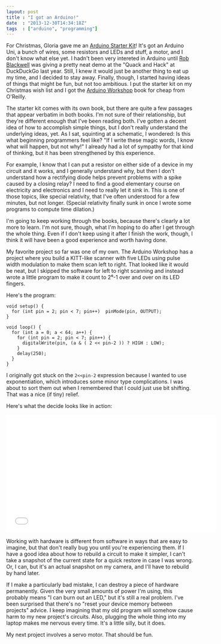 ```yaml
---
layout: post
title : "I got an Arduino!"
date  : "2013-12-30T14:34:18Z"
tags  : ["arduino", "programming"]
---
```

For Christmas, Gloria gave me an [Arduino Starter
Kit](http://arduino.cc/en/Main/ArduinoStarterKit)!  It's got an Arduino Uni, a
bunch of wires, some resistors and LEDs and stuff, a motor, and I don't know
what else yet.  I hadn't been very intereted in Arduino until [Rob
Blackwell](http://robertblackwell.com/) was giving a pretty neat demo at the
"Quack and Hack" at DuckDuckGo last year.  Still, I knew it would just be
another thing to eat up my time, and I decided to stay away.  Finally, though,
I started having ideas of things that might be fun, but not too ambitious.  I
put the starter kit on my Christmas wish list and I got the [Arduino
Workshop](http://www.nostarch.com/arduino) book for cheap from O'Reilly.

The starter kit comes with its own book, but there are quite a few passages
that appear verbatim in both books.  I'm not sure of their relationship, but
they're different enough that I've been reading both.  I've gotten a decent
idea of how to accomplish simple things, but I don't really understand the
underlying ideas, yet.  As I sat, squinting at a schematic, I wondered: Is this
what beginning programmers feel like?  "If I write these magic words, I know
what will happen, but not why!"  I already had a lot of sympathy for that kind
of thinking, but it has been strengthened by this experience.

For example, I know that I can put a resistor on either side of a device in my
circuit and it works, and I generally understand why, but then I don't
understand how a rectifying diode helps prevent problems with a spike caused by
a closing relay?  I need to find a good elementary course on electricity and
electronics and I need to really let it sink in.  This is one of those topics,
like special relativity, that I've often understood for a few minutes, but not
longer.  (Special relativity finally sunk in once I wrote some programs to
compute time dilation.)

I'm going to keep working through the books, because there's clearly a lot more
to learn.  I'm not sure, though, what I'm hoping to do after I get through the
whole thing.  Even if I don't keep using it after I finish the work, though, I
think it will have been a good experience and worth having done.

My favorite project so far was one of my own.  The Arduino Workshop has a
project where you build a KITT-like scanner with five LEDs using pulse width
modulation to make them scan left to right.  That looked like it would be neat,
but I skipped the software for left to right scanning and instead wrote a
little program to make it count to 2⁶-1 over and over on its LED fingers.

Here's the program:

    void setup() {
      for (int pin = 2; pin < 7; pin++)  pinMode(pin, OUTPUT);
    }

    void loop() {
      for (int a = 0; a < 64; a++) {
        for (int pin = 2; pin < 7; pin++) {
          digitalWrite(pin, (a & ( 2 << pin-2 )) ? HIGH : LOW);
        }
        delay(250);
      }
    }

I originally got stuck on the `2<<pin-2` expression because I wanted to use
exponentiation, which introduces some minor type complications.  I was about to
sort them out when I remembered that I could just use bit shifting.  That was a
nice (if tiny) relief.

Here's what the decide looks like in action:

<center><iframe width="560" height="315" src="//www.youtube.com/embed/rEUEBzIkBR4"
frameborder="0" allowfullscreen></iframe></center>

Working with hardware is different from software in ways that are easy to
imagine, but that don't really bug you until you're experiencing them.  If I
have a good idea about how to rebuild a circuit to make it simpler, I can't
take a snapshot of the current state for a quick restore in case I was wrong.
Or, I can, but it's an actual snapshot on my camera, and I'll have to rebuild
by hand later.

If I make a particularly bad mistake, I can destroy a piece of hardware
permanently.  Given the very small amounts of power I'm using, this probably
means "I can burn out an LED," but it's still a real problem.  I've been
surprised that there's no "reset your device memory between projects" advice.
I keep imagining that my old program will somehow cause harm to my new
project's circuits.  Also, plugging the whole thing into my laptop makes me
nervous every time.  It's a little silly, but it does.

My next project involves a servo motor.  That should be fun.

